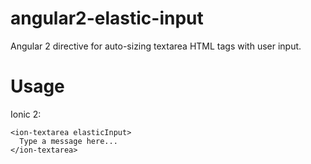 # angular2-elastic-input
Angular 2 directive for auto-sizing textarea HTML tags with user input.

# Usage

Ionic 2:

```
<ion-textarea elasticInput>
  Type a message here...
</ion-textarea>
```
